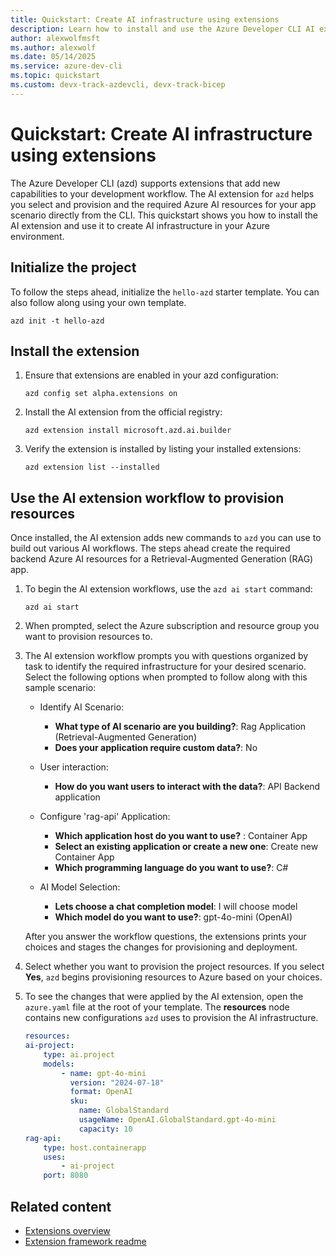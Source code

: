 ```yaml
---
title: Quickstart: Create AI infrastructure using extensions
description: Learn how to install and use the Azure Developer CLI AI extension to quickly create AI infrastructure.
author: alexwolfmsft
ms.author: alexwolf
ms.date: 05/14/2025
ms.service: azure-dev-cli
ms.topic: quickstart
ms.custom: devx-track-azdevcli, devx-track-bicep
---
```

# Quickstart: Create AI infrastructure using extensions

The Azure Developer CLI (azd) supports extensions that add new capabilities to your development workflow. The AI extension for `azd` helps you select and provision and the required Azure AI resources for your app scenario directly from the CLI. This quickstart shows you how to install the AI extension and use it to create AI infrastructure in your Azure environment.

## Initialize the project

To follow the steps ahead, initialize the `hello-azd` starter template. You can also follow along using your own template.

```azdeveloper
azd init -t hello-azd
```

## Install the extension

1. Ensure that extensions are enabled in your azd configuration:

    ```azdeveloper
    azd config set alpha.extensions on
    ```

1. Install the AI extension from the official registry:

    ```azdevelopermd
    azd extension install microsoft.azd.ai.builder
    ```

1. Verify the extension is installed by listing your installed extensions:

    ```azdeveloper
    azd extension list --installed
    ```

## Use the AI extension workflow to provision resources

Once installed, the AI extension adds new commands to `azd` you can use to build out various AI workflows. The steps ahead create the required backend Azure AI resources for a Retrieval-Augmented Generation (RAG) app.

1. To begin the AI extension workflows, use the `azd ai start` command:

    ```azdeveloper
    azd ai start
    ```

1. When prompted, select the Azure subscription and resource group you want to provision resources to.

1. The AI extension workflow prompts you with questions organized by task to identify the required infrastructure for your desired scenario. Select the following options when prompted to follow along with this sample scenario:

    - Identify AI Scenario:

        - **What type of AI scenario are you building?**: Rag Application (Retrieval-Augmented Generation)
        - **Does your application require custom data?**: No

    - User interaction:

        - **How do you want users to interact with the data?**: API Backend application

    - Configure 'rag-api' Application:

        - **Which application host do you want to use?** : Container App
        - **Select an existing application or create a new one**: Create new Container App
        - **Which programming language do you want to use?**: C#

    - AI Model Selection:

        - **Lets choose a chat completion model**: I will choose model
        - **Which model do you want to use?**: gpt-4o-mini (OpenAI)

    After you answer the workflow questions, the extensions prints your choices and stages the changes for provisioning and deployment. 

1. Select whether you want to provision the project resources. If you select **Yes**, `azd` begins provisioning resources to Azure based on your choices.
1. To see the changes that were applied by the AI extension, open the `azure.yaml` file at the root of your template. The **resources** node contains new configurations `azd` uses to provision the AI infrastructure.

    ```yaml
    resources:
    ai-project:
        type: ai.project
        models:
            - name: gpt-4o-mini
              version: "2024-07-18"
              format: OpenAI
              sku:
                name: GlobalStandard
                usageName: OpenAI.GlobalStandard.gpt-4o-mini
                capacity: 10
    rag-api:
        type: host.containerapp
        uses:
            - ai-project
        port: 8080
    ```

## Related content

- [Extensions overview](overview.md)
- [Extension framework readme](https://github.com/Azure/azure-dev/blob/main/cli/azd/docs/extension-framework.md)
